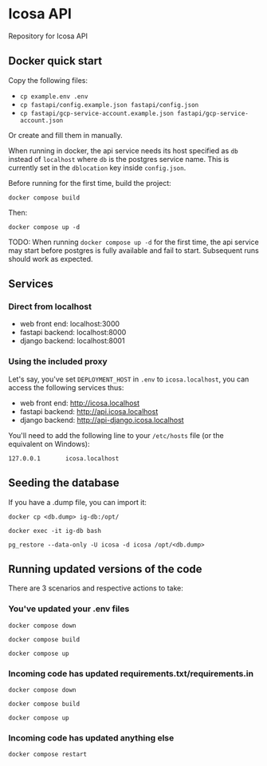 # Icosa API

Repository for Icosa API

## Docker quick start

Copy the following files:

- `cp example.env .env`
- `cp fastapi/config.example.json fastapi/config.json`
- `cp fastapi/gcp-service-account.example.json fastapi/gcp-service-account.json`

Or create and fill them in manually.

When running in docker, the api service needs its host specified as `db` instead of `localhost` where `db` is the postgres service name. This is currently set in the `dblocation` key inside `config.json`.

Before running for the first time, build the project:

`docker compose build`

Then:

`docker compose up -d`

TODO: When running  `docker compose up -d` for the first time, the api service may start before postgres is fully available and fail to start. Subsequent runs should work as expected.

## Services

### Direct from localhost

- web front end: localhost:3000
- fastapi backend: localhost:8000
- django backend: localhost:8001

### Using the included proxy

Let's say, you've set `DEPLOYMENT_HOST` in `.env` to `icosa.localhost`, you can access the following services thus:

- web front end: http://icosa.localhost
- fastapi backend: http://api.icosa.localhost
- django backend: http://api-django.icosa.localhost

You'll need to add the following line to your `/etc/hosts` file (or the equivalent on Windows):

`127.0.0.1       icosa.localhost`

## Seeding the database

If you have a .dump file, you can import it:

`docker cp <db.dump> ig-db:/opt/`

`docker exec -it ig-db bash`

`pg_restore --data-only -U icosa -d icosa /opt/<db.dump>`

## Running updated versions of the code

There are 3 scenarios and respective actions to take:

### You've updated your .env files

`docker compose down`

`docker compose build`

`docker compose up`

### Incoming code has updated requirements.txt/requirements.in

`docker compose down`

`docker compose build`

`docker compose up`

### Incoming code has updated anything else

`docker compose restart`

